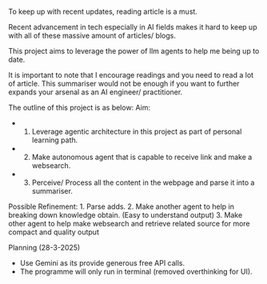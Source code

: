 To keep up with recent updates, reading article is a must.

Recent advancement in tech especially in AI fields makes it hard to keep up with all of these massive amount of articles/ blogs.

This project aims to leverage the power of llm agents to help me being up to date.

It is important to note that I encourage readings and you need to read a lot of article. This summariser would not be enough if you want to further expands your arsenal as an AI engineer/ practitioner.

The outline of this project is as below:
Aim:

- 1. Leverage agentic architecture in this project as part of personal learning path.
- 2. Make autonomous agent that is capable to receive link and make a websearch.
- 3. Perceive/ Process all the content in the webpage and parse it into a summariser.

Possible Refinement: 1. Parse adds. 2. Make another agent to help in breaking down knowledge obtain. (Easy to understand output) 3. Make other agent to help make websearch and retrieve related source for more compact and quality output

Planning (28-3-2025)

- Use Gemini as its provide generous free API calls.
- The programme will only run in terminal (removed overthinking for UI).
